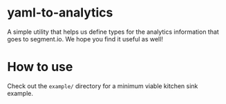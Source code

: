 # yaml-to-analytics

A simple utility that helps us define types for the analytics
information that goes to segment.io.  We hope you find it useful as well!

# How to use

Check out the `example/` directory for a minimum viable kitchen sink example.

